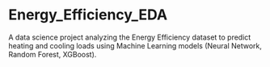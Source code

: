 # Energy_Efficiency_EDA
A data science project analyzing the Energy Efficiency dataset to predict heating and cooling loads using Machine Learning models (Neural Network, Random Forest, XGBoost).
